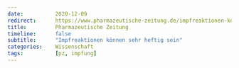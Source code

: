 ```yaml
---
date:          2020-12-09
redirect:      https://www.pharmazeutische-zeitung.de/impfreaktionen-koennen-sehr-heftig-sein-122410/
title:         Pharmazeutische Zeitung
timeline:      false
subtitle:      "Impfreaktionen können sehr heftig sein"
categories:    Wissenschaft
tags:          [pz, impfung]
---
```

